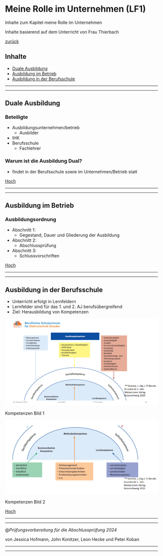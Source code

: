 # Meine Rolle im Unternehmen (LF1)

Inhalte zum Kapitel meine Rolle im Unternehmen

Inhalte basierend auf dem Unterricht von Frau Thierbach

[zurück](/LF01/lf1.md)

## Inhalte

- [Duale Ausbildung](#duale-ausbildung)
- [Ausbildung im Betrieb](#ausbildung-im-betrieb)
- [Ausbildung in der Berufsschule](#ausbildung-in-der-berufsschule)

---
---

## Duale Ausbildung

### Beteiligte

- Ausbildungsunternehmen/betrieb
  - Ausbilder
- IHK
- Berufsschule
  - Fachlehrer

### Warum ist die Ausbildung Dual?

- findet in der Berufsschule sowie im Unternehmen/Betrieb statt

[Hoch](#meine-rolle-im-unternehmen-lf1)

---
---

## Ausbildung im Betrieb

### Ausbildungsordnung

- Abschnitt 1:
  - Gegestand, Dauer und Gliederung der Ausbildung
- Abschnitt 2:
  - Abschlussprüfung
- Abschnitt 3:
  - Schlussvorschriften

[Hoch](#meine-rolle-im-unternehmen-lf1)

---
---

## Ausbildung in der Berufsschule

- Unterricht erfolgt in Lernfeldern
- Lernfelder sind für das 1. und 2. AJ berufsübergreifend
- Ziel: Herausbildung von Kompetenzen

![alt Kompetenzen Bild 1](/LF01/images/kompetenzen1.png)

Kompetenzen Bild 1

![alt Kompetenzen Bild 2](/LF01/images/kompetenzen2.png)

Kompetenzen Bild 2

[Hoch](#meine-rolle-im-unternehmen-lf1)

---
---

@_Prüfungsvorbereitung für die Abschlussprüfung 2024_

von Jessica Hofmann, John Konitzer, Leon Hecke und Peter Koban

---
---
